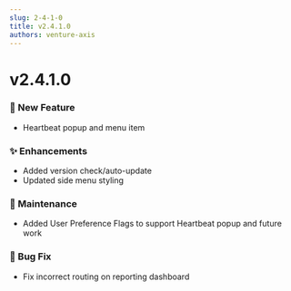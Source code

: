 ```yaml
---
slug: 2-4-1-0
title: v2.4.1.0
authors: venture-axis
---
```


# v2.4.1.0
### 🚀 New Feature
- Heartbeat popup and menu item

### ✨ Enhancements
- Added version check/auto-update
- Updated side menu styling

### 🔧 Maintenance
- Added User Preference Flags to support Heartbeat popup and future work

### 🐛 Bug Fix
- Fix incorrect routing on reporting dashboard